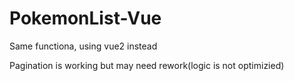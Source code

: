 # PokemonList-Vue
Same functiona, using vue2 instead

Pagination is working but may need rework(logic is not optimizied)
